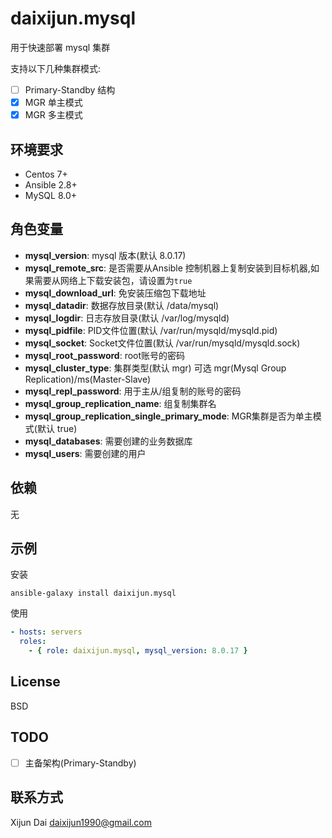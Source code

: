 daixijun.mysql
=========

用于快速部署 mysql 集群

支持以下几种集群模式:

* [ ] Primary-Standby 结构
* [x] MGR 单主模式
* [x] MGR 多主模式

环境要求
------------

* Centos 7+
* Ansible 2.8+
* MySQL 8.0+

角色变量
--------------

* **mysql_version**:  mysql 版本(默认 8.0.17)
* **mysql_remote_src**: 是否需要从Ansible 控制机器上复制安装到目标机器,如果需要从网络上下载安装包，请设置为`true`
* **mysql_download_url**: 免安装压缩包下载地址
* **mysql_datadir**: 数据存放目录(默认 /data/mysql)
* **mysql_logdir**: 日志存放目录(默认 /var/log/mysqld)
* **mysql_pidfile**: PID文件位置(默认 /var/run/mysqld/mysqld.pid)
* **mysql_socket**: Socket文件位置(默认 /var/run/mysqld/mysqld.sock)
* **mysql_root_password**: root账号的密码
* **mysql_cluster_type**: 集群类型(默认 mgr) 可选 mgr(Mysql Group Replication)/ms(Master-Slave)
* **mysql_repl_password**: 用于主从/组复制的账号的密码
* **mysql_group_replication_name**: 组复制集群名
* **mysql_group_replication_single_primary_mode**: MGR集群是否为单主模式(默认 true)
* **mysql_databases**: 需要创建的业务数据库
* **mysql_users**: 需要创建的用户

依赖
------------

无

示例
----------------

安装

```shell
ansible-galaxy install daixijun.mysql
```

使用

```yaml
- hosts: servers
  roles:
    - { role: daixijun.mysql, mysql_version: 8.0.17 }
```

License
-------

BSD

TODO
-------

* [ ] 主备架构(Primary-Standby)
<!-- * [ ] mysql_user 模块对于mysql8.0以上的版本，给用户授权`ALL`权限的时候会出现幂等性问题 -->

联系方式
------------------

Xijun Dai <daixijun1990@gmail.com>
